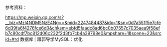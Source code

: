 参考资料：

https://mp.weixin.qq.com/s?__biz=MzI4NDM5NzE4Ng==&mid=2247484487&idx=1&sn=0d7a551f5e7cfe6d39fa6f4276fce6d0&chksm=ebfd5faadc8ad6bc0b07557c7035aea9f58efb7c80cdf7bc812d06c232f2d3fb7cb4a39798e0&mpshare=1&scene=23&srcid=#rd
    数据库 | 跟郭导学MySQL：优化 
